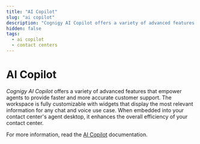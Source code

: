 ```yaml
---
title: "AI Copilot"
slug: "ai copilot"
description: "Cognigy AI Copilot offers a variety of advanced features that empower agents to provide faster and more accurate customer support."
hidden: false
tags:
  - ai copilot
  - contact centers
---
```


# AI Copilot

_Cognigy AI Copilot_ offers a variety of advanced features that empower agents to provide faster and more accurate customer support. The workspace is fully customizable with widgets that display the most relevant information for any chat and voice use case. When embedded into your contact center's agent desktop, it enhances the overall efficiency of your contact center.

For more information, read the [AI Copilot](../../ai-copilot/overview.md) documentation.